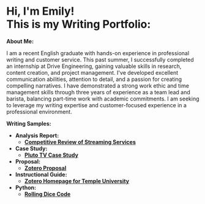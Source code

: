 <h1>Hi, I'm Emily! <br/><a 
<h2>This is my Writing Portfolio:</h2>

<b>About Me:</b>

I am a recent English graduate with hands-on experience in professional writing and customer service. This past summer, I successfully completed an internship at Drive Engineering, gaining valuable skills in research, content creation, and project management. I've developed excellent communication abilities, attention to detail, and a passion for creating compelling narratives. I have demonstrated a strong work ethic and time management skills through three years of experience as a team lead and barista, balancing part-time work with academic commitments. I am seeking to leverage my writing expertise and customer-focused experience in a professional environment.

<b>Writing Samples:<b>
- <b>Analysis Report:</b>
  - [Competitive Review of Streaming Services](https://github.com/emilysuranie/CompetitiveReview)
- <b>Case Study:</b>
  - [Pluto TV Case Study](https://github.com/emilysuranie/PlutoTVCaseStudy)
- <b>Proposal:</b>
  - [Zotero Proposal](https://github.com/emilysuranie/ZoteroProposal)
- <b>Instructional Guide:</b>
  - [Zotero Homepage for Temple University](https://github.com/emilysuranie/ZoteroHomepage)
- <b>Python:</b>
  - [Rolling Dice Code](https://github.com/emilysuranie/DiceLab)
<!--

